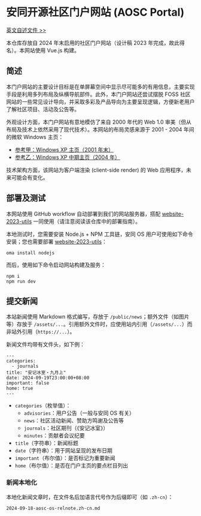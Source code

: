 安同开源社区门户网站 (AOSC Portal)
===

[英文自述文件 >>](/README.md)

本仓库存放自 2024 年末启用的社区门户网站（设计稿 2023 年完成，故此得名）。本网站使用 Vue.js 构建。

简述
---

本门户网站的主要设计目标是在单屏幕空间中显示尽可能多的有用信息，主要实现手段是利用多列布局及纵横导航部件。此外，本门户网站还尝试摆脱 FOSS 社区网站的一些常见设计导向，并采取多彩及产品导向为主要呈现逻辑，方便新老用户了解社区项目、活动及公告等。

外观设计方面，本门户网站有意地模仿了来自 2000 年代的 Web 1.0 审美（但从布局及技术上依然采用了现代技术）。本网站的布局灵感来源于 2001 - 2004 年间的微软 Windows 主页：

- [参考甲：Windows XP 主页（2001 年末）](https://web.archive.org/web/20011211230629/http://microsoft.com/windowsxp/default.asp)
- [参考乙：Windows XP 中期主页（2004 年）](https://web.archive.org/web/20040204080626/http://www.microsoft.com/china/windows/default.mspx)

技术架构方面，该网站为客户端渲染 (client-side render) 的 Web 应用程序，未来可能会有变化。

部署及测试
---

本网站使用 GitHub workflow 自动部署到我们的网站服务器，搭配 [website-2023-utils](https://github.com/AOSC-Dev/website-2023-utils) 一同使用（请注意阅读该仓库中的部署指南）。

本地测试时，您需要安装 Node.js + NPM 工具链，安同 OS 用户可使用如下命令安装；您也需要部署 [website-2023-utils](https://github.com/AOSC-Dev/website-2023-utils)：

```
oma install nodejs
```

而后，使用如下命令启动网站构建及服务：

```
npm i
npm run dev
```

提交新闻
---

本站新闻使用 Markdown 格式编写，存放于 `/public/news`；额外文件（如图片等）存放于 `/assets/...`。引用额外文件时，应使用站内引用（`/assets/...`）而非站外引用（`https://...`）。

新闻文件均带有文件头，如下例：

```
---
categories:
  - journals
title: "安记冰室・九月上"
date: 2024-09-19T23:00:00+08:00
important: false
home: true
---
```

- `categories`（枚举值）：
    - `advisories`：用户公告（一般与安同 OS 有关）
    - `news`：社区活动新闻、赞助方鸣谢及公告等
    - `journals`：社区期刊（《安记冰室》）
    - `minutes`：贡献者会议纪要
- `title`（字符串）：新闻标题
- `date`（字符串）：用于网站呈现的发布日期
- `important`（布尔值）：是否标记为重要新闻
- `home`（布尔值）：是否在门户主页的要点栏目列出

### 新闻本地化

本地化新闻文章时，在文件名后加语言代号作为后缀即可（如 `.zh-cn`）：

```
2024-09-18-aosc-os-relnote.zh-cn.md
```
